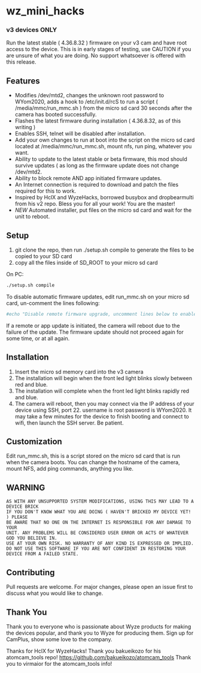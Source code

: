 # wz_mini_hacks
### v3 devices ONLY

Run the latest stable ( 4.36.8.32 ) firmware on your v3 cam and have root access to the device.  This is in early stages of testing, use CAUTION if you are unsure of what you are doing.  No support whatsoever is offered with this release.

## Features

* Modifies /dev/mtd2, changes the unknown root password to WYom2020, adds a hook to /etc/init.d/rcS to run a script ( /media/mmc/run_mmc.sh ) from the micro sd card 30 seconds after the camera has booted successfully.  
* Flashes the latest firmware during installation ( 4.36.8.32, as of this writing )
* Enables SSH, telnet will be disabled after installation.
* Add your own changes to run at boot into the script on the micro sd card located at /media/mmc/run_mmc.sh, mount nfs, run ping, whatever you want.
* Ability to update to the latest stable or beta firmware, this mod should survive updates ( as long as the firmware update does not change /dev/mtd2.
* Ability to block remote AND app initiated firmware updates.
* An Internet connection is required to download and patch the files required for this to work.
* Inspired by HclX and WyzeHacks, borrowed busybox and dropbearmulti from his v2 repo.  Bless you for all your work!  You are the master!
* *NEW* Automated installer, put files on the micro sd card and wait for the unit to reboot.



## Setup

1. git clone the repo, then run ./setup.sh compile to generate the files to be copied to your SD card
2. copy all the files inside of SD_ROOT to your micro sd card

On PC:
```bash
./setup.sh compile
```
To disable automatic firmware updates, edit run_mmc.sh on your micro sd card, un-comment the lines following:
```bash
#echo "Disable remote firmware upgrade, uncomment lines below to enable"
```

If a remote or app update is initiated, the camera will reboot due to the failure of the update.  The firmware update should not proceed again for some time, or at all again.

## Installation
1. Insert the micro sd memory card into the v3 camera
2. The installation will begin when the front led light blinks slowly between red and blue.
3. The installation will complete when the front led light blinks rapidly red and blue.
4. The camera will reboot, then you may connect via the IP address of your device using SSH, port 22.  username is root password is WYom2020.  It may take a few minutes for the device to finish booting and connect to wifi, then launch the SSH server.  Be patient.
## Customization

Edit run_mmc.sh, this is a script stored on the micro sd card that is run when the camera boots.  You can change the hostname of the camera, mount NFS, add ping commands, anything you like.


## WARNING
```
AS WITH ANY UNSUPPORTED SYSTEM MODIFICATIONS, USING THIS MAY LEAD TO A DEVICE BRICK
IF YOU DON'T KNOW WHAT YOU ARE DOING ( HAVEN'T BRICKED MY DEVICE YET! ) PLEASE
BE AWARE THAT NO ONE ON THE INTERNET IS RESPONSIBLE FOR ANY DAMAGE TO YOUR
UNIT. ANY PROBLEMS WILL BE CONSIDERED USER ERROR OR ACTS OF WHATEVER GOD YOU BELIEVE IN.
USE AT YOUR OWN RISK. NO WARRANTY OF ANY KIND IS EXPRESSED OR IMPLIED. 
DO NOT USE THIS SOFTWARE IF YOU ARE NOT CONFIDENT IN RESTORING YOUR DEVICE FROM A FAILED STATE.
```

## Contributing
Pull requests are welcome. For major changes, please open an issue first to discuss what you would like to change.

## Thank You
Thank you to everyone who is passionate about Wyze products for making the devices popular, and thank you to Wyze for producing them.  Sign up for CamPlus, show some love to the company.

Thanks for HclX for WyzeHacks!
Thank you bakueikozo for his atomcam_tools repo! https://github.com/bakueikozo/atomcam_tools
Thank you to virmaior for the atomcam_tools info!
